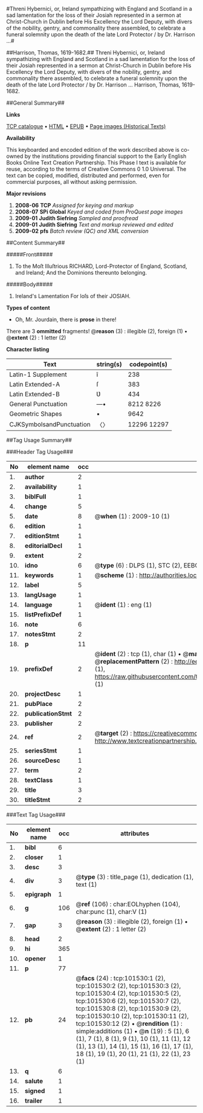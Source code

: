 #Threni Hybernici, or, Ireland sympathizing with England and Scotland in a sad lamentation for the loss of their Josiah represented in a sermon at Christ-Church in Dublin before His Excellency the Lord Deputy, with divers of the nobility, gentry, and commonality there assembled, to celebrate a funeral solemnity upon the death of the late Lord Protector / by Dr. Harrison ...#

##Harrison, Thomas, 1619-1682.##
Threni Hybernici, or, Ireland sympathizing with England and Scotland in a sad lamentation for the loss of their Josiah represented in a sermon at Christ-Church in Dublin before His Excellency the Lord Deputy, with divers of the nobility, gentry, and commonality there assembled, to celebrate a funeral solemnity upon the death of the late Lord Protector / by Dr. Harrison ...
Harrison, Thomas, 1619-1682.

##General Summary##

**Links**

[TCP catalogue](http://www.ota.ox.ac.uk/tcp/)  • 
[HTML](http://tei.it.ox.ac.uk/tcp/Texts-HTML/free/A45/A45690.html)  • 
[EPUB](http://tei.it.ox.ac.uk/tcp/Texts-EPUB/free/A45/A45690.epub) • 
[Page images (Historical Texts)](https://data.historicaltexts.jisc.ac.uk/view?pubId=eebo-13714584e&pageId=eebo-13714584e-101530-1)

**Availability**

This keyboarded and encoded edition of the
	       work described above is co-owned by the institutions
	       providing financial support to the Early English Books
	       Online Text Creation Partnership. This Phase I text is
	       available for reuse, according to the terms of Creative
	       Commons 0 1.0 Universal. The text can be copied,
	       modified, distributed and performed, even for
	       commercial purposes, all without asking permission.

**Major revisions**

1. __2008-06__ __TCP__ *Assigned for keying and markup*
1. __2008-07__ __SPi Global__ *Keyed and coded from ProQuest page images*
1. __2009-01__ __Judith Siefring__ *Sampled and proofread*
1. __2009-01__ __Judith Siefring__ *Text and markup reviewed and edited*
1. __2009-02__ __pfs__ *Batch review (QC) and XML conversion*

##Content Summary##

#####Front#####

1. To the Moſt Illuſtrious RICHARD, Lord-Protector of England, Scotland, and Ireland; And the Dominions thereunto belonging.

#####Body#####

1. Ireland's Lamentation For loſs of their JOSIAH.

**Types of content**

  * Oh, Mr. Jourdain, there is **prose** in there!

There are 3 **ommitted** fragments! 
 @__reason__ (3) : illegible (2), foreign (1)  •  @__extent__ (2) : 1 letter (2)

**Character listing**


|Text|string(s)|codepoint(s)|
|---|---|---|
|Latin-1 Supplement|î|238|
|Latin Extended-A|ſ|383|
|Latin Extended-B|Ʋ|434|
|General Punctuation|—•|8212 8226|
|Geometric Shapes|▪|9642|
|CJKSymbolsandPunctuation|〈〉|12296 12297|

##Tag Usage Summary##

###Header Tag Usage###

|No|element name|occ|attributes|
|---|---|---|---|
|1.|__author__|2||
|2.|__availability__|1||
|3.|__biblFull__|1||
|4.|__change__|5||
|5.|__date__|8| @__when__ (1) : 2009-10 (1)|
|6.|__edition__|1||
|7.|__editionStmt__|1||
|8.|__editorialDecl__|1||
|9.|__extent__|2||
|10.|__idno__|6| @__type__ (6) : DLPS (1), STC (2), EEBO-CITATION (1), OCLC (1), VID (1)|
|11.|__keywords__|1| @__scheme__ (1) : http://authorities.loc.gov/ (1)|
|12.|__label__|5||
|13.|__langUsage__|1||
|14.|__language__|1| @__ident__ (1) : eng (1)|
|15.|__listPrefixDef__|1||
|16.|__note__|6||
|17.|__notesStmt__|2||
|18.|__p__|11||
|19.|__prefixDef__|2| @__ident__ (2) : tcp (1), char (1)  •  @__matchPattern__ (2) : ([0-9\-]+):([0-9IVX]+) (1), (.+) (1)  •  @__replacementPattern__ (2) : http://eebo.chadwyck.com/downloadtiff?vid=$1&page=$2 (1), https://raw.githubusercontent.com/textcreationpartnership/Texts/master/tcpchars.xml#$1 (1)|
|20.|__projectDesc__|1||
|21.|__pubPlace__|2||
|22.|__publicationStmt__|2||
|23.|__publisher__|2||
|24.|__ref__|2| @__target__ (2) : https://creativecommons.org/publicdomain/zero/1.0/ (1), http://www.textcreationpartnership.org/docs/. (1)|
|25.|__seriesStmt__|1||
|26.|__sourceDesc__|1||
|27.|__term__|2||
|28.|__textClass__|1||
|29.|__title__|3||
|30.|__titleStmt__|2||


###Text Tag Usage###

|No|element name|occ|attributes|
|---|---|---|---|
|1.|__bibl__|6||
|2.|__closer__|1||
|3.|__desc__|3||
|4.|__div__|3| @__type__ (3) : title_page (1), dedication (1), text (1)|
|5.|__epigraph__|1||
|6.|__g__|106| @__ref__ (106) : char:EOLhyphen (104), char:punc (1), char:V (1)|
|7.|__gap__|3| @__reason__ (3) : illegible (2), foreign (1)  •  @__extent__ (2) : 1 letter (2)|
|8.|__head__|2||
|9.|__hi__|365||
|10.|__opener__|1||
|11.|__p__|77||
|12.|__pb__|24| @__facs__ (24) : tcp:101530:1 (2), tcp:101530:2 (2), tcp:101530:3 (2), tcp:101530:4 (2), tcp:101530:5 (2), tcp:101530:6 (2), tcp:101530:7 (2), tcp:101530:8 (2), tcp:101530:9 (2), tcp:101530:10 (2), tcp:101530:11 (2), tcp:101530:12 (2)  •  @__rendition__ (1) : simple:additions (1)  •  @__n__ (19) : 5 (1), 6 (1), 7 (1), 8 (1), 9 (1), 10 (1), 11 (1), 12 (1), 13 (1), 14 (1), 15 (1), 16 (1), 17 (1), 18 (1), 19 (1), 20 (1), 21 (1), 22 (1), 23 (1)|
|13.|__q__|6||
|14.|__salute__|1||
|15.|__signed__|1||
|16.|__trailer__|1||
